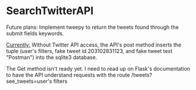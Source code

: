 # SearchTwitterAPI

Future plans:
  Implement tweepy to return the tweets found through the submit fields keywords.

 [Currently:](https://imgur.com/gallery/invOBNb)
  Without Twitter API access, the API's post method inserts the tuple (user's filters, fake tweet id 203102831123, and fake tweet text "Postman") into the sqlite3 database.
  
  
  The Get method isn't ready yet. I need to read up on Flask's documentation to have the API understand requests with the route /tweets?see_tweets=user's filters 
  
  

